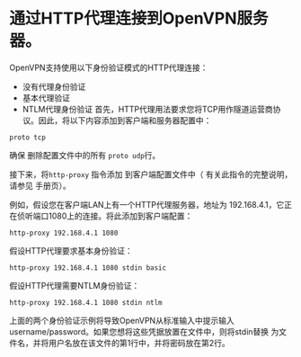 # 通过HTTP代理连接到OpenVPN服务器。

OpenVPN支持使用以下身份验证模式的HTTP代理连接：

* 没有代理身份验证
* 基本代理验证
* NTLM代理身份验证
首先，HTTP代理用法要求您将TCP用作隧道运营商协议。因此，将以下内容添加到客户端和服务器配置中：

```
proto tcp
```
确保 删除配置文件中的所有 `proto udp`行。

接下来，将`http-proxy` 指令添加 到客户端配置文件中（ 有关此指令的完整说明，请参见 手册页）。

例如，假设您在客户端LAN上有一个HTTP代理服务器，地址为 192.168.4.1，它正在侦听端口1080上的连接。将此添加到客户端配置：
```
http-proxy 192.168.4.1 1080
```
假设HTTP代理要求基本身份验证：
```
http-proxy 192.168.4.1 1080 stdin basic
```
假设HTTP代理需要NTLM身份验证：
```
http-proxy 192.168.4.1 1080 stdin ntlm
```
上面的两个身份验证示例将导致OpenVPN从标准输入中提示输入 username/password。如果您想将这些凭据放置在文件中，则将stdin替换  为文件名，并将用户名放在该文件的第1行中，并将密码放在第2行。